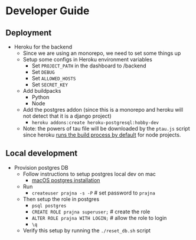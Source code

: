 # Developer Guide

## Deployment

* Heroku for the backend
    * Since we are using an monorepo, we need to set some things up
    * Setup some configs in Heroku environment variables
      * Set `PROJECT_PATH` in the dashboard to /backend
      * Set `DEBUG`
      * Set `ALLOWED_HOSTS`
      * Set `SECRET_KEY`
    * Add buildpacks
      * Python
      * Node
    * Add the postgres addon (since this is a monorepo and heroku will not
    detect that it is a django project)
      * `heroku addons:create heroku-postgresql:hobby-dev`
    * Note: the powers of tau file will be downloaded by the `ptau.js` script
    since heroku [runs the build process by default](https://devcenter.heroku.com/changelog-items/1557)
    for node projects.

## Local development

* Provision postgres DB
  * Follow instructions to setup postgres local dev on mac
    * [macOS postgres installation](https://www.robinwieruch.de/postgres-sql-macos-setup)
  * Run
    * `createuser prajna -s -P` # set password to `prajna`
  * Then setup the role in postgres
    * `psql postgres`
    * `CREATE ROLE prajna superuser;` # create the role
    * `ALTER ROLE prajna WITH LOGIN;` # allow the role to login
    * `\q`
  * Verify this setup by running the `./reset_db.sh` script
